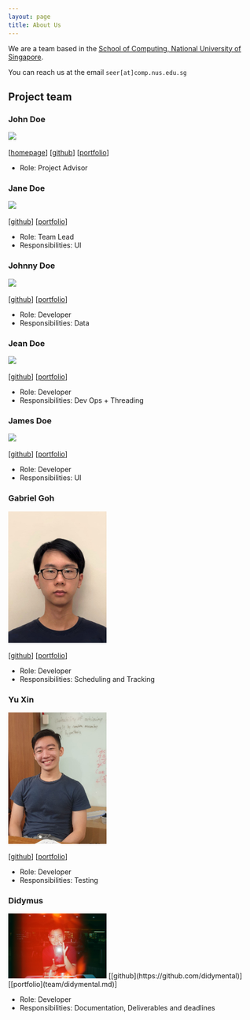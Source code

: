 ```yaml
---
layout: page
title: About Us
---
```


We are a team based in the [School of Computing, National University of Singapore](http://www.comp.nus.edu.sg).

You can reach us at the email `seer[at]comp.nus.edu.sg`

## Project team

### John Doe

<img src="images/johndoe.png" width="200px">

[[homepage](http://www.comp.nus.edu.sg/~damithch)]
[[github](https://github.com/johndoe)]
[[portfolio](team/johndoe.md)]

* Role: Project Advisor

### Jane Doe

<img src="images/johndoe.png" width="200px">

[[github](http://github.com/johndoe)]
[[portfolio](team/johndoe.md)]

* Role: Team Lead
* Responsibilities: UI

### Johnny Doe

<img src="images/johndoe.png" width="200px">

[[github](http://github.com/johndoe)] [[portfolio](team/johndoe.md)]

* Role: Developer
* Responsibilities: Data

### Jean Doe

<img src="images/johndoe.png" width="200px">

[[github](http://github.com/johndoe)]
[[portfolio](team/johndoe.md)]

* Role: Developer
* Responsibilities: Dev Ops + Threading

### James Doe

<img src="images/johndoe.png" width="200px">

[[github](http://github.com/johndoe)]
[[portfolio](team/johndoe.md)]

* Role: Developer
* Responsibilities: UI

### Gabriel Goh

<img src="images/gabriel.png" width="200px">

[[github](http://github.com/gycgabriel)]
[[portfolio](team/gabriel.md)]

* Role: Developer
* Responsibilities: Scheduling and Tracking


### Yu Xin

<img src="images/yuxin.png" width="200px">

[[github](https://github.com/huyuxin0429)]
[[portfolio](team/yuxin.md)]

* Role: Developer
* Responsibilities: Testing

### Didymus
<img src="images/didymus.png" width="200px">
[[github](https://github.com/didymental)]
[[portfolio](team/didymental.md)]

* Role: Developer
* Responsibilities: Documentation, Deliverables and deadlines
